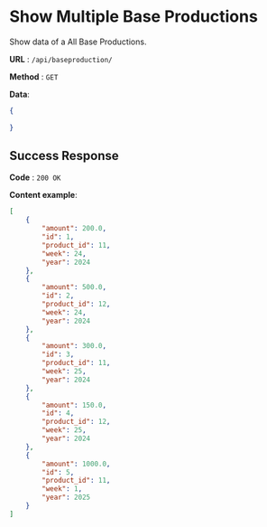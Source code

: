 # Show Multiple Base Productions

Show data of a All Base Productions.

**URL** : `/api/baseproduction/`

**Method** : `GET`

**Data**: 

```json
{
    
}
```

## Success Response

**Code** : `200 OK`

**Content example**:

```json
[
    {
        "amount": 200.0,
        "id": 1,
        "product_id": 11,
        "week": 24,
        "year": 2024
    },
    {
        "amount": 500.0,
        "id": 2,
        "product_id": 12,
        "week": 24,
        "year": 2024
    },
    {
        "amount": 300.0,
        "id": 3,
        "product_id": 11,
        "week": 25,
        "year": 2024
    },
    {
        "amount": 150.0,
        "id": 4,
        "product_id": 12,
        "week": 25,
        "year": 2024
    },
    {
        "amount": 1000.0,
        "id": 5,
        "product_id": 11,
        "week": 1,
        "year": 2025
    }
]
```

